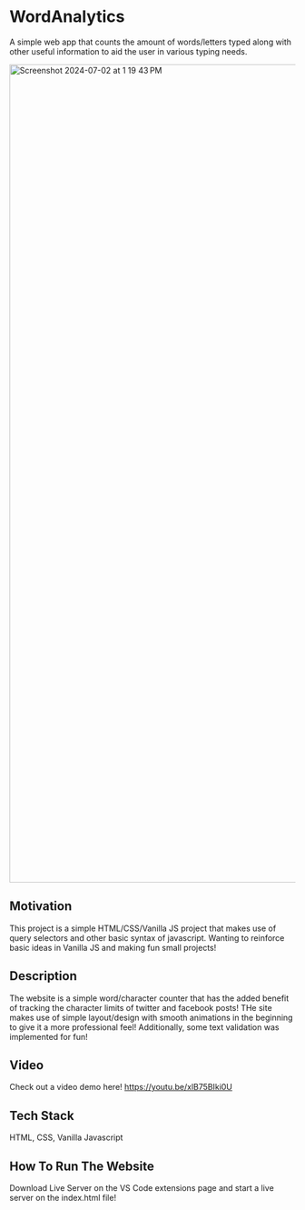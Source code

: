 # WordAnalytics
A simple web app that counts the amount of words/letters typed along with other useful information to aid the user in various typing needs.

<img width="1440" alt="Screenshot 2024-07-02 at 1 19 43 PM" src="https://github.com/nartcire/WordAnalytics/assets/67806241/543104e8-e3b3-45d4-83f2-7d27f65308e5">

## Motivation

This project is a simple HTML/CSS/Vanilla JS project that makes use of query selectors and other basic syntax of javascript. Wanting to reinforce basic ideas in Vanilla JS and making fun small projects!

## Description

The website is a simple word/character counter that has the added benefit of tracking the character limits of twitter and facebook posts! THe site makes use of simple layout/design with smooth animations in the beginning to give it a more professional feel! Additionally, some text validation was implemented for fun!

## Video

Check out a video demo here! https://youtu.be/xlB75BIki0U

## Tech Stack

HTML, CSS, Vanilla Javascript

## How To Run The Website

Download Live Server on the VS Code extensions page and start a live server on the index.html file!

